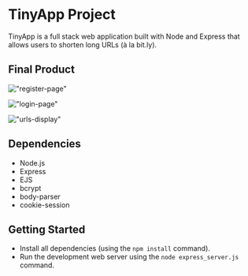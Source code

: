 # TinyApp Project

TinyApp is a full stack web application built with Node and Express that allows users to shorten long URLs (à la bit.ly).

## Final Product

!["register-page"]()

!["login-page"]()

!["urls-display"]()

## Dependencies

- Node.js
- Express
- EJS
- bcrypt
- body-parser
- cookie-session

## Getting Started

- Install all dependencies (using the `npm install` command).
- Run the development web server using the `node express_server.js` command.